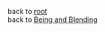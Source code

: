 back to [root](https://github.com/makikuri/nousmonkey/blob/Ancient-Philosophy/root.md)<br>
back to [Being and Blending](https://github.com/makikuri/nousmonkey/blob/Ancient-Philosophy/Being%20and%20Blending.md)
